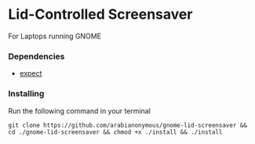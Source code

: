# Lid-Controlled Screensaver 
For Laptops running GNOME 

### Dependencies
* [expect](https://pkgs.org/download/expect)

### Installing
Run the following command in your terminal
```
git clone https://github.com/arabianonymous/gnome-lid-screensaver && cd ./gnome-lid-screensaver && chmod +x ./install && ./install
```
